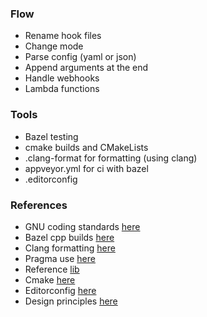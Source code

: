 ### Flow 

- Rename hook files
- Change mode
- Parse config (yaml or json)
- Append arguments at the end 
- Handle webhooks
- Lambda functions

### Tools

- Bazel testing
- cmake builds and CMakeLists
- .clang-format for formatting (using clang)
- appveyor.yml for ci with bazel
- .editorconfig 

### References

- GNU coding standards [here](http://www.gnu.org/prep/standards/standards.html)
- Bazel cpp builds [here](https://docs.bazel.build/versions/master/tutorial/cpp.html)
- Clang formatting [here](https://clang.llvm.org/docs/ClangFormat.html)
- Pragma use [here](https://en.cppreference.com/w/cpp/preprocessor/impl)
- Reference [lib](https://github.com/google/googletest/tree/master/googletest)
- Cmake [here](https://cmake.org/cmake-tutorial/)
- Editorconfig [here](https://editorconfig.org/)
- Design principles [here](https://sourcemaking.com/design_patterns)
